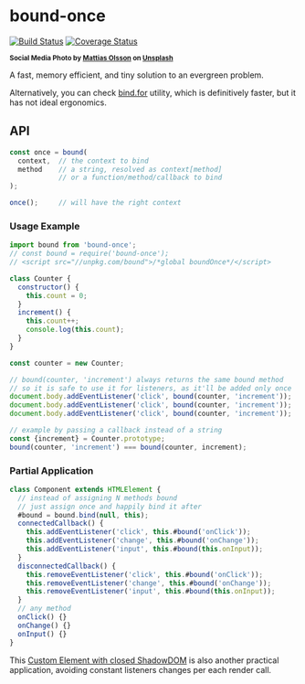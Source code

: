 # bound-once

[![Build Status](https://travis-ci.com/WebReflection/bound-once.svg?branch=master)](https://travis-ci.com/WebReflection/bound-once) [![Coverage Status](https://coveralls.io/repos/github/WebReflection/bound-once/badge.svg?branch=master)](https://coveralls.io/github/WebReflection/bound-once?branch=master)

<sup>**Social Media Photo by [Mattias Olsson](https://unsplash.com/@mattiaswolsson) on [Unsplash](https://unsplash.com/)**</sup>

A fast, memory efficient, and tiny solution to an evergreen problem.

Alternatively, you can check [bind.for](https://github.com/WebReflection/bind.for#readme) utility, which is definitively faster, but it has not ideal ergonomics.

## API

```js
const once = bound(
  context,  // the context to bind
  method    // a string, resolved as context[method]
            // or a function/method/callback to bind
);

once();     // will have the right context
```


### Usage Example

```js
import bound from 'bound-once';
// const bound = require('bound-once');
// <script src="//unpkg.com/bound">/*global boundOnce*/</script>

class Counter {
  constructor() {
    this.count = 0;
  }
  increment() {
    this.count++;
    console.log(this.count);
  }
}

const counter = new Counter;

// bound(counter, 'increment') always returns the same bound method
// so it is safe to use it for listeners, as it'll be added only once
document.body.addEventListener('click', bound(counter, 'increment'));
document.body.addEventListener('click', bound(counter, 'increment'));
document.body.addEventListener('click', bound(counter, 'increment'));

// example by passing a callback instead of a string
const {increment} = Counter.prototype;
bound(counter, 'increment') === bound(counter, increment);
```

### Partial Application

```js
class Component extends HTMLElement {
  // instead of assigning N methods bound
  // just assign once and happily bind it after
  #bound = bound.bind(null, this);
  connectedCallback() {
    this.addEventListener('click', this.#bound('onClick'));
    this.addEventListener('change', this.#bound('onChange'));
    this.addEventListener('input', this.#bound(this.onInput));
  }
  disconnectedCallback() {
    this.removeEventListener('click', this.#bound('onClick'));
    this.removeEventListener('change', this.#bound('onChange'));
    this.removeEventListener('input', this.#bound(this.onInput));
  }
  // any method
  onClick() {}
  onChange() {}
  onInput() {}
}
```

This [Custom Element with closed ShadowDOM](https://codepen.io/WebReflection/pen/qBZMRxy?editors=0010) is also another practical application, avoiding constant listeners changes per each render call.
